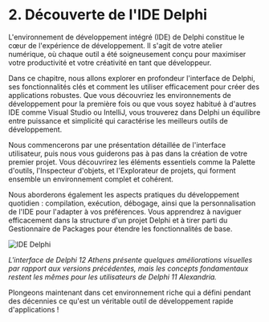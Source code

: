 # 2. Découverte de l'IDE Delphi

L'environnement de développement intégré (IDE) de Delphi constitue le cœur de l'expérience de développement. Il s'agit de votre atelier numérique, où chaque outil a été soigneusement conçu pour maximiser votre productivité et votre créativité en tant que développeur.

Dans ce chapitre, nous allons explorer en profondeur l'interface de Delphi, ses fonctionnalités clés et comment les utiliser efficacement pour créer des applications robustes. Que vous découvriez les environnements de développement pour la première fois ou que vous soyez habitué à d'autres IDE comme Visual Studio ou IntelliJ, vous trouverez dans Delphi un équilibre entre puissance et simplicité qui caractérise les meilleurs outils de développement.

Nous commencerons par une présentation détaillée de l'interface utilisateur, puis nous vous guiderons pas à pas dans la création de votre premier projet. Vous découvrirez les éléments essentiels comme la Palette d'outils, l'Inspecteur d'objets, et l'Explorateur de projets, qui forment ensemble un environnement complet et cohérent.

Nous aborderons également les aspects pratiques du développement quotidien : compilation, exécution, débogage, ainsi que la personnalisation de l'IDE pour l'adapter à vos préférences. Vous apprendrez à naviguer efficacement dans la structure d'un projet Delphi et à tirer parti du Gestionnaire de Packages pour étendre les fonctionnalités de base.

![IDE Delphi](https://placeholder-for-delphi-ide.com/image.png)

*L'interface de Delphi 12 Athens présente quelques améliorations visuelles par rapport aux versions précédentes, mais les concepts fondamentaux restent les mêmes pour les utilisateurs de Delphi 11 Alexandria.*

Plongeons maintenant dans cet environnement riche qui a défini pendant des décennies ce qu'est un véritable outil de développement rapide d'applications !
